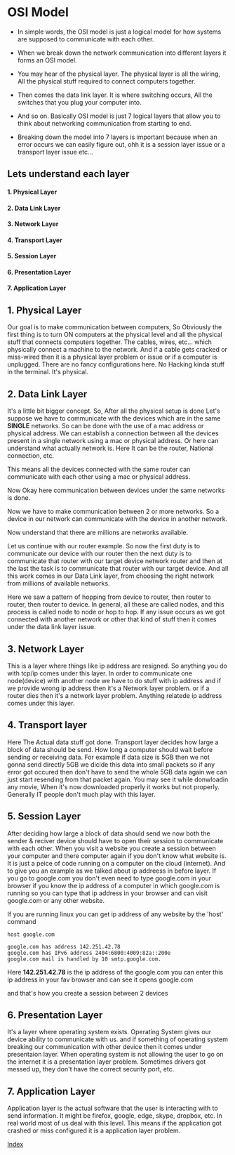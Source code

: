 # OSI Model
- In simple words, the OSI model is just a logical model for how systems are supposed to communicate with each other.
- When we break down the network communication into different layers it forms an OSI model.

- You may hear of the physical layer. The physical layer is all the wiring, All the physical stuff required to connect computers together.
- Then comes the data link layer. It is where switching occurs, All the switches that you plug your computer into.
- And so on. Basically OSI model is just 7 logical layers that allow you to think about networking communication from starting to end.
- Breaking down the model into 7 layers is important because when an error occurs we can easily figure out, ohh it is a session layer issue or a transport layer issue etc...

## Lets understand each layer
#### 1. Physical Layer
#### 2. Data Link Layer
#### 3. Network Layer
#### 4. Transport Layer
#### 5. Session Layer
#### 6. Presentation Layer
#### 7. Application Layer

## 1. Physical Layer
Our goal is to make communication between computers, So Obviously the first thing is to turn ON computers at the physical level and all the physical stuff that connects computers together. The cables, wires, etc... which physically connect a machine to the network. And if a cable gets cracked or miss-wired then it is a physical layer problem or issue or if a computer is unplugged. There are no fancy configurations here. No Hacking kinda stuff in the terminal. It's physical.

## 2. Data Link Layer
It's a little bit bigger concept. So, After all the physical setup is done Let's suppose we have to communicate with the devices which are in the same **SINGLE** networks. So can be done with the use of a mac address or physical address. We can establish a connection between all the devices present in a single network using a mac or physical address. Or here can understand what actually network is. Here It can be the router, National connection, etc.

This means all the devices connected with the same router can communicate with each other using a mac or physical address.

Now Okay here communication between devices under the same networks is done.

Now we have to make communication between 2 or more networks. So a device in our network can communicate with the device in another network.

Now understand that there are millions are networks available.

Let us continue with our router example.
So now the first duty is to communicate our device with our router then the next duty is to communicate that router with our target device network router and then at the last the task is to communicate that router with our target device.
And all this work comes in our Data Link layer, from choosing the right network from millions of available networks.

Here we saw a pattern of hopping from device to router, then router to router, then router to device. In general, all these are called nodes, and this process is called node to node or hop to hop.
If any issue occurs as we got connected with another network or other that kind of stuff then it comes under the data link layer issue.

## 3. Network Layer
This is a layer where things like ip address are resigned. So anything you do with tcp/ip comes under this layer. In order to communicate one node(device) with another node we have to do stuff with ip address and if we provide wrong ip address then it's a Network layer problem. or if a router dies then it's a network layer problem. Anything relatede ip address comes under this layer.

## 4. Transport layer
Here The Actual data stuff got done. Transport layer decides how large a block of data should be send. How long a computer should wait before sending or receiving data. For example if data size is 5GB then we not gonna send directly 5GB we dicide this data into small packets so if any error got occured then don't have to send the whole 5GB data again we can just start resending from that packet again. You may see it while donwloadin any movie, When it's now downloaded properly it works but not properly. Generally IT people don't much play with this layer.

## 5. Session Layer
After deciding how large a block of data should send we now both the sender & reciver device should have to open their session to communicate with each other. When you visit a website you create a session between your computer and there computer again if you don't know what website is. It is just a peice of code running on a computer on the cloud (internet). And to give you an example as we talked about ip addreess in before layer. If you go to google.com you don't even need to type google.com in your browser if you know the ip address of a computer in which google.com is running so you can type that ip address in your browser and can visit google.com or any other website. 

If you are running linux you can get ip address of any website by the 'host' command 
```
host google.com
```

```
google.com has address 142.251.42.78
google.com has IPv6 address 2404:6800:4009:82a::200e
google.com mail is handled by 10 smtp.google.com.
```

Here **142.251.42.78** is the ip address of the google.com you can enter this ip address in your fav browser and can see it opens google.com 

and that's how you create a session between 2 devices

## 6. Presentation Layer
It's a layer where operating system exists. Operating System gives our device ability to communicate with us. and if something of operating system breaking our communication with other device then it comes under presentaion layer.  When operating system is not allowing the user to go on the internet it is a presentation layer problem. Sometimes drivers got messed up, they don't have the correct security port, etc.

## 7. Application Layer
Application layer is the actual software that the user is interacting with to send information. It might be firefox, google, edge, skype, dropbox, etc. In real world most of us deal with this level. This means if the application got crashed or miss configured it is a application layer problem. 













[Index](../networking.md)
